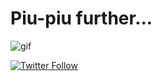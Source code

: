 # Piu-piu further...

![gif](https://user-images.githubusercontent.com/18072680/34253060-1ae25446-e657-11e7-8daa-19f57d1ebbf1.gif)

[![Twitter Follow](https://img.shields.io/twitter/follow/Vaniacer?style=social)](https://twitter.com/Vaniacer)

